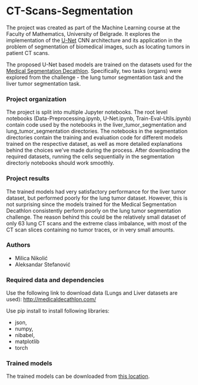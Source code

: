 # CT-Scans-Segmentation

The project was created as part of the Machine Learning course at the Faculty of Mathematics, University of Belgrade. It explores the implementation of the [U-Net](https://lmb.informatik.uni-freiburg.de/people/ronneber/u-net/) CNN architecture and its application in the problem of segmentation of biomedical images, such as locating tumors in patient CT scans.

The proposed U-Net based models are trained on the datasets used for the [Medical Segmentation Decathlon](http://medicaldecathlon.com/). Specifically, two tasks (organs) were explored from the challenge - the lung tumor segmentation task and the liver tumor segmentation task.

### Project organization

The project is split into multiple Jupyter notebooks. The root level notebooks (Data-Preprocessing.ipynb, U-Net.ipynb, Train-Eval-Utils.ipynb) contain code used by the notebooks in the liver_tumor_segmentation and lung_tumor_segmentation directories. The notebooks in the segmentation directories contain the training and evaluation code for different models trained on the respective dataset, as well as more detailed explanations behind the choices we've made during the process. After downloading the required datasets, running the cells sequentially in the segmentation directoriy notebooks should work smoothly.

### Project results

The trained models had very satisfactory performance for the liver tumor dataset, but performed poorly for the lung tumor dataset. However, this is not surprising since the models trained for the Medical Segmentation Decathlon consistently perform poorly on the lung tumor segmentation challenge. The reason behind this could be the relatively small dataset of only 63 lung CT scans and the extreme class imbalance, with most of the CT scan slices containing no tumor traces, or in very small amounts.

### Authors

- Milica Nikolić
- Aleksandar Stefanović

### Required data and dependencies

Use the following link to download data (Lungs and Liver datasets are used): http://medicaldecathlon.com/

Use pip install to install following libraries:
- json,
- numpy,
- nibabel,
- matplotlib
- torch

### Trained models

The trained models can be downloaded from [this location](https://drive.google.com/drive/folders/1I010v-5x9I9dxLBbR0NWgfkNG7hcfBUh). 
